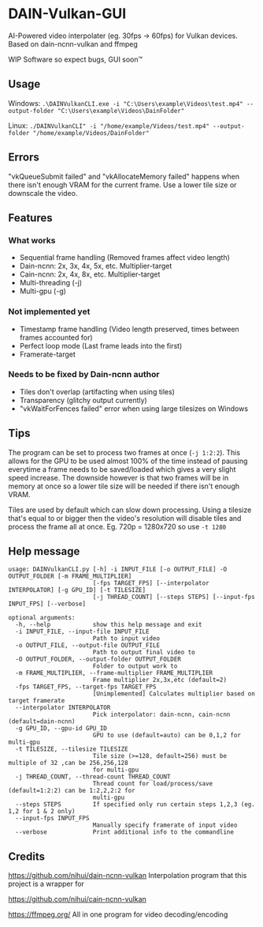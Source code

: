 # DAIN-Vulkan-GUI
AI-Powered video interpolater (eg. 30fps -> 60fps) for Vulkan devices. Based on dain-ncnn-vulkan and ffmpeg

WIP Software so expect bugs, GUI soon™

## Usage
Windows: `.\DAINVulkanCLI.exe -i "C:\Users\example\Videos\test.mp4" --output-folder "C:\Users\example\Videos\DainFolder"`

Linux: `./DAINVulkanCLI" -i "/home/example/Videos/test.mp4" --output-folder "/home/example/Videos/DainFolder"`

## Errors
"vkQueueSubmit failed" and "vkAllocateMemory failed" happens when there isn't enough VRAM for the current frame. Use a lower tile size or downscale the video. 

## Features
### What works
* Sequential frame handling (Removed frames affect video length)
* Dain-ncnn: 2x, 3x, 4x, 5x, etc. Multiplier-target
* Cain-ncnn: 2x, 4x, 8x, etc. Multiplier-target
* Multi-threading (-j)
* Multi-gpu (-g)

### Not implemented yet
* Timestamp frame handling (Video length preserved, times between frames accounted for)
* Perfect loop mode (Last frame leads into the first)
* Framerate-target

### Needs to be fixed by Dain-ncnn author
* Tiles don't overlap (artifacting when using tiles)
* Transparency (glitchy output currently)
* "vkWaitForFences failed" error when using large tilesizes on Windows

## Tips
The program can be set to process two frames at once (`-j 1:2:2`). This allows for the GPU to be used almost 100% of the time instead of pausing everytime a frame needs to be saved/loaded which gives a very slight speed increase. The downside however is that two frames will be in memory at once so a lower tile size will be needed if there isn't enough VRAM.  

Tiles are used by default which can slow down processing. Using a tilesize that's equal to or bigger then the video's resolution will disable tiles and process the frame all at once. Eg. 720p = 1280x720 so use `-t 1280`

## Help message
```
usage: DAINVulkanCLI.py [-h] -i INPUT_FILE [-o OUTPUT_FILE] -O OUTPUT_FOLDER [-m FRAME_MULTIPLIER]
                        [-fps TARGET_FPS] [--interpolator INTERPOLATOR] [-g GPU_ID] [-t TILESIZE]
                        [-j THREAD_COUNT] [--steps STEPS] [--input-fps INPUT_FPS] [--verbose]

optional arguments:
  -h, --help            show this help message and exit
  -i INPUT_FILE, --input-file INPUT_FILE
                        Path to input video
  -o OUTPUT_FILE, --output-file OUTPUT_FILE
                        Path to output final video to
  -O OUTPUT_FOLDER, --output-folder OUTPUT_FOLDER
                        Folder to output work to
  -m FRAME_MULTIPLIER, --frame-multiplier FRAME_MULTIPLIER
                        Frame multiplier 2x,3x,etc (default=2)
  -fps TARGET_FPS, --target-fps TARGET_FPS
                        [Unimplemented] Calculates multiplier based on target framerate
  --interpolator INTERPOLATOR
                        Pick interpolator: dain-ncnn, cain-ncnn (default=dain-ncnn)
  -g GPU_ID, --gpu-id GPU_ID
                        GPU to use (default=auto) can be 0,1,2 for multi-gpu
  -t TILESIZE, --tilesize TILESIZE
                        Tile size (>=128, default=256) must be multiple of 32 ,can be 256,256,128
                        for multi-gpu
  -j THREAD_COUNT, --thread-count THREAD_COUNT
                        Thread count for load/process/save (default=1:2:2) can be 1:2,2,2:2 for
                        multi-gpu
  --steps STEPS         If specified only run certain steps 1,2,3 (eg. 1,2 for 1 & 2 only)
  --input-fps INPUT_FPS
                        Manually specify framerate of input video
  --verbose             Print additional info to the commandline
```

## Credits
https://github.com/nihui/dain-ncnn-vulkan Interpolation program that this project is a wrapper for

https://github.com/nihui/cain-ncnn-vulkan

https://ffmpeg.org/ All in one program for video decoding/encoding
